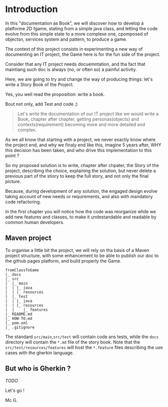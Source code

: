 # Introduction

In this "documentation as Book", we will discover how to develop a platforme 2D fgame, stating from a simple java class, and letting  the code evolve from this simple state to a more complexe one, cpomposed of objectsn, services system and pattern, to produce a game.

The context of this project consists in experimenting a new way of documenting an IT project, the Game here is for the fun side of the project.

Consider that any IT project needs docuemntation, and tha fact that maintiang such doc is always (no, or often so) a painful activity. 

Here, we are going to try and change the way of producing things: let's write a Story Book of the Project.

Yes, you well read the proposition: write a book.

Bout not only, add Test and code ;)

> Let's write the documentation of our IT project like we would write a Book, chapter after chapter, getting personas(objects) and contexts(requirement) becoming more and more detailed and complex.

As we all know that starting with a project, we never exactly know where the project end, and why we finaly end like this, imagine 5 years after, WHY this decision has been taken, and who drive this implementation to this point ?

So my proposed solution is to write, chapter after chpater, the Story of the project, describing the choice, explaining the solution, but never delete a previous part of the stiory to keep the full story, and not only the final picture.

Because, during development of any solution, the engaged design evolve taking account of new needs or requirements, and also with mandatory code refactoring.

In the first chapter you will notice how the code was reorganize while we add new features and classes, to make it undestandable and readable by common human developers.

## Maven project

To organise a little bit the project, we will rely on tha basis of a Maven project structure, with some enhancement to be able to publish our doc to the github pages platform, and build properly the Game.

```text
fromClassToGame
|_ docs
|_ src
|  |_ main
|  | |_ java
|  | |_ resources
|  |_ test
|  | |_ java
|  | |_ resources
|  |    |_ features
|_ README.md
|_ HOW-TO.md
|_ pom.xml
|_ .gitignore
```

The standard `src/main`,`src/test` will contain code ans tests, while the `docs` directory will contain the `*.md` file of the story book.
Note that the  `src/test/resources/features` will host the `*.feature` files describing the use cases with the gherkin language.


## But who is Gherkin ?

*TODO*


Let's go !

Mc G.
